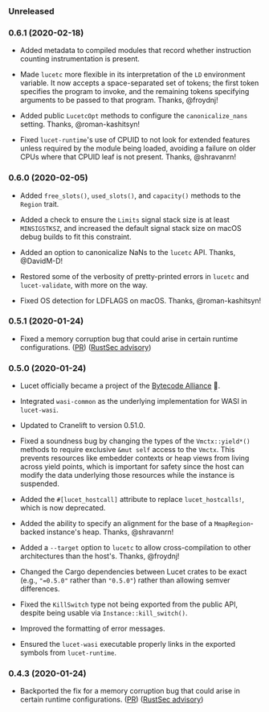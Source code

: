 ### Unreleased

### 0.6.1 (2020-02-18)

- Added metadata to compiled modules that record whether instruction counting instrumentation is present.

- Made `lucetc` more flexible in its interpretation of the `LD` environment variable. It now accepts a space-separated set of tokens; the first token specifies the program to invoke, and the remaining tokens specifying arguments to be passed to that program. Thanks, @froydnj!

- Added public `LucetcOpt` methods to configure the `canonicalize_nans` setting. Thanks, @roman-kashitsyn!

- Fixed `lucet-runtime`'s use of CPUID to not look for extended features unless required by the module being loaded, avoiding a failure on older CPUs where that CPUID leaf is not present. Thanks, @shravanrn!

### 0.6.0 (2020-02-05)

- Added `free_slots()`, `used_slots()`, and `capacity()` methods to the `Region` trait.

- Added a check to ensure the `Limits` signal stack size is at least `MINSIGSTKSZ`, and increased the default signal stack size on macOS debug builds to fit this constraint.

- Added an option to canonicalize NaNs to the `lucetc` API. Thanks, @DavidM-D!

- Restored some of the verbosity of pretty-printed errors in `lucetc` and `lucet-validate`, with more on the way.

- Fixed OS detection for LDFLAGS on macOS. Thanks, @roman-kashitsyn!

### 0.5.1 (2020-01-24)

- Fixed a memory corruption bug that could arise in certain runtime configurations. ([PR](https://github.com/bytecodealliance/lucet/pull/401)) ([RustSec advisory](https://rustsec.org/advisories/RUSTSEC-2020-0004.html))

### 0.5.0 (2020-01-24)

- Lucet officially became a project of the [Bytecode Alliance](https://bytecodealliance.org/) 🎉.

- Integrated `wasi-common` as the underlying implementation for WASI in `lucet-wasi`.

- Updated to Cranelift to version 0.51.0.

- Fixed a soundness bug by changing the types of the `Vmctx::yield*()` methods to require exclusive `&mut self` access to the `Vmctx`. This prevents resources like embedder contexts or heap views
  from living across yield points, which is important for safety since the host can modify the data underlying those resources while the instance is suspended.

- Added the `#[lucet_hostcall]` attribute to replace `lucet_hostcalls!`, which is now deprecated.

- Added the ability to specify an alignment for the base of a `MmapRegion`-backed instance's heap. Thanks, @shravanrn!

- Added a `--target` option to `lucetc` to allow cross-compilation to other architectures than the host's. Thanks, @froydnj!

- Changed the Cargo dependencies between Lucet crates to be exact (e.g., `"=0.5.0"` rather than `"0.5.0"`) rather than allowing semver differences.

- Fixed the `KillSwitch` type not being exported from the public API, despite being usable via `Instance::kill_switch()`.

- Improved the formatting of error messages.

- Ensured the `lucet-wasi` executable properly links in the exported symbols from `lucet-runtime`.

### 0.4.3 (2020-01-24)

- Backported the fix for a memory corruption bug that could arise in certain runtime configurations. ([PR](https://github.com/bytecodealliance/lucet/pull/401)) ([RustSec advisory](https://rustsec.org/advisories/RUSTSEC-2020-0004.html))
